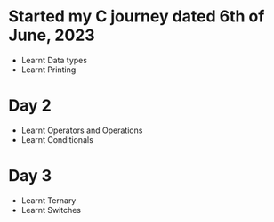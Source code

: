 # Started my C journey dated 6th of June, 2023
- Learnt Data types
- Learnt Printing

# Day 2
- Learnt Operators and Operations
- Learnt Conditionals

# Day 3
- Learnt Ternary
- Learnt Switches
